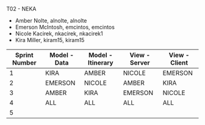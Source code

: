 T02 - NEKA

* Amber Nolte, alnolte, alnolte
* Emerson McIntosh, emcintos, emcintos
* Nicole Kacirek, nkacirek, nkacirek1
* Kira Miller, kiram15, kiram15

Sprint Number | Model - Data | Model - Itinerary | View - Server | View - Client 
----------------- | -------------- | ------------------- | ---------------- | ---------------
1 |  KIRA | AMBER | NICOLE | EMERSON
2 | EMERSON | NICOLE | AMBER | KIRA
3 | AMBER | KIRA | EMERSON | NICOLE
4 | ALL | ALL | ALL | ALL
5 |  |  |  | 
